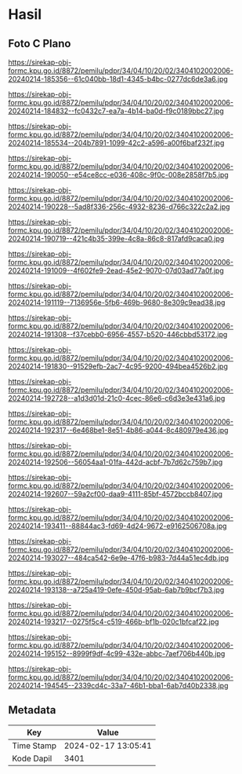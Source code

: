 # Hasil

## Foto C Plano

https://sirekap-obj-formc.kpu.go.id/8872/pemilu/pdpr/34/04/10/20/02/3404102002006-20240214-185356--61c040bb-18d1-4345-b4bc-0277dc6de3a6.jpg

https://sirekap-obj-formc.kpu.go.id/8872/pemilu/pdpr/34/04/10/20/02/3404102002006-20240214-184832--fc0432c7-ea7a-4b14-ba0d-f9c0189bbc27.jpg

https://sirekap-obj-formc.kpu.go.id/8872/pemilu/pdpr/34/04/10/20/02/3404102002006-20240214-185534--204b7891-1099-42c2-a596-a00f6baf232f.jpg

https://sirekap-obj-formc.kpu.go.id/8872/pemilu/pdpr/34/04/10/20/02/3404102002006-20240214-190050--e54ce8cc-e036-408c-9f0c-008e2858f7b5.jpg

https://sirekap-obj-formc.kpu.go.id/8872/pemilu/pdpr/34/04/10/20/02/3404102002006-20240214-190228--5ad8f336-256c-4932-8236-d766c322c2a2.jpg

https://sirekap-obj-formc.kpu.go.id/8872/pemilu/pdpr/34/04/10/20/02/3404102002006-20240214-190719--421c4b35-399e-4c8a-86c8-817afd9caca0.jpg

https://sirekap-obj-formc.kpu.go.id/8872/pemilu/pdpr/34/04/10/20/02/3404102002006-20240214-191009--4f602fe9-2ead-45e2-9070-07d03ad77a0f.jpg

https://sirekap-obj-formc.kpu.go.id/8872/pemilu/pdpr/34/04/10/20/02/3404102002006-20240214-191119--7136956e-5fb6-469b-9680-8e309c9ead38.jpg

https://sirekap-obj-formc.kpu.go.id/8872/pemilu/pdpr/34/04/10/20/02/3404102002006-20240214-191308--f37cebb0-6956-4557-b520-446cbbd53172.jpg

https://sirekap-obj-formc.kpu.go.id/8872/pemilu/pdpr/34/04/10/20/02/3404102002006-20240214-191830--91529efb-2ac7-4c95-9200-494bea4526b2.jpg

https://sirekap-obj-formc.kpu.go.id/8872/pemilu/pdpr/34/04/10/20/02/3404102002006-20240214-192728--a1d3d01d-21c0-4cec-86e6-c6d3e3e431a6.jpg

https://sirekap-obj-formc.kpu.go.id/8872/pemilu/pdpr/34/04/10/20/02/3404102002006-20240214-192317--6e468be1-8e51-4b86-a044-8c480979e436.jpg

https://sirekap-obj-formc.kpu.go.id/8872/pemilu/pdpr/34/04/10/20/02/3404102002006-20240214-192506--56054aa1-01fa-442d-acbf-7b7d62c759b7.jpg

https://sirekap-obj-formc.kpu.go.id/8872/pemilu/pdpr/34/04/10/20/02/3404102002006-20240214-192607--59a2cf00-daa9-4111-85bf-4572bccb8407.jpg

https://sirekap-obj-formc.kpu.go.id/8872/pemilu/pdpr/34/04/10/20/02/3404102002006-20240214-193411--88844ac3-fd69-4d24-9672-e9162506708a.jpg

https://sirekap-obj-formc.kpu.go.id/8872/pemilu/pdpr/34/04/10/20/02/3404102002006-20240214-193027--484ca542-6e9e-47f6-b983-7d44a51ec4db.jpg

https://sirekap-obj-formc.kpu.go.id/8872/pemilu/pdpr/34/04/10/20/02/3404102002006-20240214-193138--a725a419-0efe-450d-95ab-6ab7b9bcf7b3.jpg

https://sirekap-obj-formc.kpu.go.id/8872/pemilu/pdpr/34/04/10/20/02/3404102002006-20240214-193217--0275f5c4-c519-466b-bf1b-020c1bfcaf22.jpg

https://sirekap-obj-formc.kpu.go.id/8872/pemilu/pdpr/34/04/10/20/02/3404102002006-20240214-195152--8999f9df-4c99-432e-abbc-7aef706b440b.jpg

https://sirekap-obj-formc.kpu.go.id/8872/pemilu/pdpr/34/04/10/20/02/3404102002006-20240214-194545--2339cd4c-33a7-46b1-bba1-6ab7d40b2338.jpg


## Metadata

| Key        | Value               |
| ---------- | ------------------- |
| Time Stamp | 2024-02-17 13:05:41 |
| Kode Dapil | 3401                |



